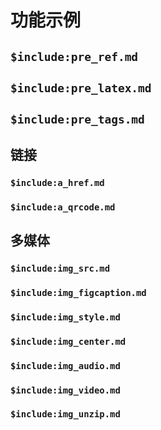 功能示例
==

`$include:pre_ref.md`
--

`$include:pre_latex.md`
--

`$include:pre_tags.md`
--

链接
--

### `$include:a_href.md`

### `$include:a_qrcode.md`

多媒体
--

### `$include:img_src.md`

### `$include:img_figcaption.md`

### `$include:img_style.md`

### `$include:img_center.md`

### `$include:img_audio.md`

### `$include:img_video.md`

### `$include:img_unzip.md`
